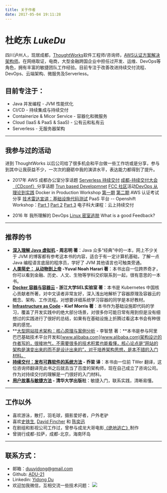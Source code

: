 ```yaml
---
title: 关于作者
date: 2017-05-04 19:11:28
---
```


#  杜屹东 *LukeDu*
四川泸州人，现居成都，[ThoughtWorks](https://Thoughtworks.com/)软件工程师/咨询师，[AWS认证方案解决架构师](https://www.duyidong.com/pdf/awsSolutionsArchitect_AE.pdf)。在网络取证，电商，大型金融跨国企业中担任过开发、运维、DevOps等角色，拥有丰富的敏捷团队工作经验。目前专注于改善改进持续交付流程、DevOps、云端架构、微服务及Serverless。

##  目前专注于：
- Java 并发编程 -  JVM 性能优化
- CI/CD - 持续集成与持续交付
- Containerize & Micor Service - 容器化和微服务
- Cloud (IaaS & PaaS & SaaS) - 公有云和私有云
- Serverless - 无服务器架构
  ​
---
## 我参与过的活动
进到 ThoughtWorks 以后公司给了很多机会和平台做一些工作坊或是分享，参与到其中让我获益不少，一次次的磨砺中我的演讲水平，表达能力都得到了提升。

- 2017年 
  AWS 成都办公室分享话题 [Serverless 持续交付]() 
  [成都-持续交付大会（CDconf）](http://www.itdks.com/eventlist/detail/1663)分享话题 [Trun based Developmnet](https://www.duyidong.com/2017/10/29/trunk-base-development/)
  [FCC 社区](https://www.freecodecamp.org/)活动[DevOps 从理论到实践](https://www.duyidong.com/2017/07/14/what-is-devops/)
  Docker in Production Workshop [第一期](https://blog.waterstrong.me/docker-workshop-part1/) [第二期](https://blog.waterstrong.me/docker-workshop-part2/)
  AWS 认证考试分享
  [技术雷达宣讲：基础设施代码测试](https://www.duyidong.com/2017/04/13/Infrastructure-as-Code-Testing/)
  PaaS 平台 -- Openshift Workshop：[Part 1](https://www.duyidong.com/2017/06/14/kubernetes-and-openshift/) [Part 2](https://www.duyidong.com/2017/06/15/kubernetes-infrastructure/) [Part 3](https://www.duyidong.com/2017/06/15/openshift-quick-start/)
  电子科大课程：云上持续交付

- 2016 年
    我所理解的 DevOps
    [Linux 密室逃脱](https://blog.jimmylv.info/2016-08-17-linux-shell-workshop-note/) 
    What is a good Feedback?

---
## 推荐的书
- **[深入理解 Java 虚拟机](https://item.jd.com/1069428318.html) - 周志明 著**：Java 众多“经典”中的一本，网上不少关于 JVM 的博客都有参考这本书的内容，适合于有一定计算机基础，了解一点 Java 编程语言底层的程序员，学好了 JVM 其他语言也可触类旁通。
- **[人类简史： 从动物到上帝](https://item.jd.com/12125924.html) -Yuval Noah Harari 著**：本书出自一位跨界奇才，你可以看到金融、历史、人文、生物等学科交织联系到一起，很有意思的一本书。
- **[Docker 容器与容器云](https://item.jd.com/12052716.html) - 浙江大学SEL实验室 著**：本书是 Kubernetes 中国核心贡献者所著，对中文读者非常友好，深入浅出地解析了容器原理及容器云的概念、架构、工作流程。对想要详细系统学习容器的同学是本好教材。
- **[Infrastructure as Code](https://www.safaribooksonline.com/library/view/infrastructure-as-code/9781491924334/) - Kief Morris 著**：本书作为基础设施即代码的学习，覆盖了开发实践中的绝大部分场景，对很多你可能日常有用到但是没有细想过的实践进行了很好的总结，如果有在基础设施上折腾过看这本书会有种很爽的感觉。
- **[大型网站技术架构：核心原理与案例分析](https://item.jd.com/11322972.html) - 李智慧 著：**本书是参与阿里巴巴基础技术平台开发和[www.alibaba.com](www.alibaba.com)架构设计的作者写的，很接地气，不需要很多的技术积累也能看懂，核心论点是“网站的架构是演变出来的而不是设计出来的”，对于培养架构思想，是本不错的入门材料。
- **[持续交付：发布可靠软件的系统方法](https://item.jd.com/10843669.html) - 乔梁 译**：本书由一位前 TWer 翻译，这位咨询师翻译完此书之后就去当了百度的架构师，现在自己成立了咨询公司。作为对持续交付的理解是一门很好的入门材料。
- **[用户故事与敏捷方法](https://item.jd.com/10080654.html) - 清华大学出版社**：敏捷入门，联系实践，清晰易懂。

---
## 工作以外
- 喜欢游泳，散打，羽毛球，摄影爱好者，户外老驴
- 喜欢[史铁生](http://baike.baidu.com/view/39292.htm), [David Fincher](https://movie.douban.com/celebrity/1012521/) 和 [陈奕迅](http://baike.baidu.com/view/2556.htm)
- 在剧组和影视公司工作过，曾参与成龙大哥电影[《绝地逃亡》](https://movie.douban.com/subject/24529353/)制作
- 曾骑行成都-拉萨，成都-北京，海南环岛

---
## 联系方式：
- 邮箱：[duuyidong@gmail.com](mailto:duuyidong@gmail.com)
- Github: [ADU-21](https://github.com/adu-21)
- Linkedin: [Yidong Du](https://www.linkedin.com/in/yidong-du-0868b0123/)
- 欢迎加我微信，互相交流一些技术问题： 
  ![](/images/My_Wechat.png)

